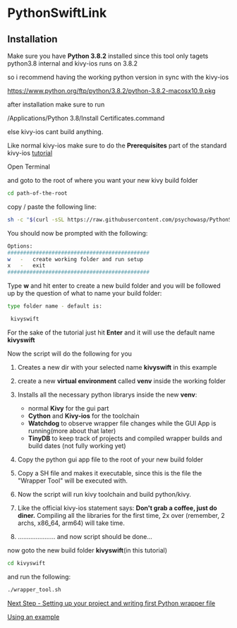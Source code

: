 # PythonSwiftLink

 ## Installation

Make sure you have **Python 3.8.2** installed since this tool only tagets python3.8 internal and kivy-ios runs on 3.8.2

so i recommend having the working python version in sync with the kivy-ios

https://www.python.org/ftp/python/3.8.2/python-3.8.2-macosx10.9.pkg

after installation make sure to run 

/Applications/Python 3.8/Install Certificates.command

else kivy-ios cant build anything.

Like normal kivy-ios make sure to do the **Prerequisites** part of the standard kivy-ios [tutorial](https://kivy.org/doc/stable/guide/packaging-ios.html)  

Open Terminal

and goto to the root of where you want your new kivy build folder


```sh
cd path-of-the-root
```

copy / paste the following line:

 ```sh
sh -c "$(curl -sSL https://raw.githubusercontent.com/psychowasp/PythonSwiftLink/main/build_files/swiftlink_tool.sh)"
 ```
You should now be prompted with the following:

 ```sh
 Options:
#############################################
w   -   create working folder and run setup
x   -   exit
#############################################
 ```
Type **w** and hit enter to create a new build folder
and you will be followed up by the question of what to name your build folder:

 ```sh
type folder name - default is:

  kivyswift
 ```
For the sake of the tutorial just hit **Enter** and it will use the default name **kivyswift**

Now the script will do the following for you

1. Creates a new dir with your selected name **kivyswift** in this example
2. create a new **virtual environment** called **venv** inside the working folder 
3. Installs all the necessary python librarys inside the new **venv**: 

   - normal **Kivy** for the gui part
   - **Cython** and **Kivy-ios** for the toolchain
   - **Watchdog** to observe wrapper file changes while the GUI App is running(more about that later)
   - **TinyDB** to keep track of projects and compiled wrapper builds and build dates (not fully working yet) 
4. Copy the python gui app file to the root of your new build folder
5. Copy a SH file and makes it executable, since this is the file the "Wrapper Tool" will be executed with.
6. Now the script will run kivy toolchain and build python/kivy.
7. Like the official kivy-ios statement says: **Don't grab a coffee, just do diner.** Compiling all the libraries for the first time, 2x over (remember, 2 archs, x86_64, arm64) will take time.
8. ..................... and now script should be done...



now goto the new build folder **kivyswift**(in this tutorial)

```sh
cd kivyswift
```

and run the following:

```sh
./wrapper_tool.sh
```

[Next Step - Setting up your project and writing first Python wrapper file](https://github.com/psychowasp/PythonSwiftLink/tree/main/examples/0%20Getting%20Started)

[Using an example]()


```

```